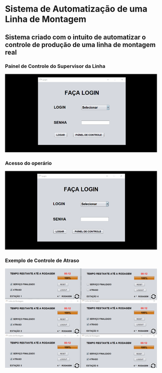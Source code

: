 # Sistema de Automatização de uma Linha de Montagem

## Sistema criado com o intuito de automatizar o controle de produção de uma linha de montagem real

### Paínel de Controle do Supervisor da Linha

![Painel de Controle](https://github.com/WilliamDCGomes/Automatizacao-Linha-De-Montagem/blob/master/ArquivosReadme/Gif1.gif)

### Acesso do operário

![Acesso Operario](https://github.com/WilliamDCGomes/Automatizacao-Linha-De-Montagem/blob/master/ArquivosReadme/Gif2.gif)

### Exemplo de Controle de Atraso

![Controle de Acesso](https://github.com/WilliamDCGomes/Automatizacao-Linha-De-Montagem/blob/master/ArquivosReadme/Gif3.gif)

